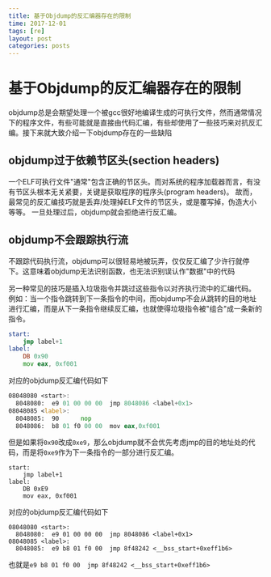 ```yaml
---
title: 基于Objdump的反汇编器存在的限制
time: 2017-12-01
tags: [re]
layout: post
categories: posts
---
```


# 基于Objdump的反汇编器存在的限制

objdump总是会期望处理一个被gcc很好地编译生成的可执行文件，然而通常情况下的程序文件，有些可能就是直接由代码汇编，有些却使用了一些技巧来对抗反汇编。接下来就大致介绍一下objdump存在的一些缺陷

## objdump过于依赖节区头(section headers)

一个ELF可执行文件"通常"包含正确的节区头。而对系统的程序加载器而言，有没有节区头根本无关紧要，关键是获取程序的程序头(program headers)。
故而，最常见的反汇编技巧就是丢弃/处理掉ELF文件的节区头，或是覆写掉，伪造大小等等。
一旦处理过后，objdump就会拒绝进行反汇编。

## objdump不会跟踪执行流

不跟踪代码执行流，objdump可以很轻易地被玩弄，仅仅反汇编了少许行就停下。这意味着objdump无法识别函数，也无法识别误认作"数据"中的代码

另一种常见的技巧是插入垃圾指令并跳过这些指令以对齐执行流中的汇编代码。
例如：当一个指令跳转到下一条指令的中间，而objdump不会从跳转的目的地址进行汇编，而是从下一条指令继续反汇编，也就使得垃圾指令被"组合"成一条新的指令。

``` asm
start:
	jmp label+1
label: 	
	DB 0x90
	mov eax, 0xf001
```

对应的objdump反汇编代码如下

``` asm
08048080 <start>:
  8048080: 	e9 01 00 00 00 	jmp 8048086 <label+0x1>
08048085 <label>:
  8048085: 	90 		nop
  8048086: 	b8 01 f0 00 00 	mov eax,0xf001
```

但是如果将`0x90`改成`0xe9`，那么objdump就不会优先考虑jmp的目的地址处的代码，而是将`0xe9`作为下一条指令的一部分进行反汇编。

```
start:
	jmp label+1
label: 	
	DB 0xE9
	mov eax, 0xf001
```

对应的objdump反汇编代码如下

```
08048080 <start>:
  8048080: 	e9 01 00 00 00 	jmp 8048086 <label+0x1>
08048085 <label>:
  8048085: 	e9 b8 01 f0 00 	jmp 8f48242 <__bss_start+0xeff1b6>
```

也就是`e9 b8 01 f0 00 	jmp 8f48242 <__bss_start+0xeff1b6>`



